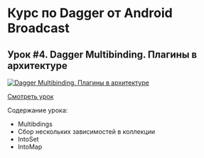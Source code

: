 # Курс по Dagger от Android Broadcast
## Урок #4. Dagger Multibinding. Плагины в архитектуре

[![Dagger Multibinding. Плагины в архитектуре](https://img.youtube.com/vi/vGmnrB8yHHA/0.jpg)](https://www.youtube.com/watch?v=vGmnrB8yHHA)

[Смотреть урок](https://www.youtube.com/watch?v=vGmnrB8yHHA)

Содержание урока:
- Multibdings
- Сбор нескольких зависимостей в коллекции
- IntoSet
- IntoMap
